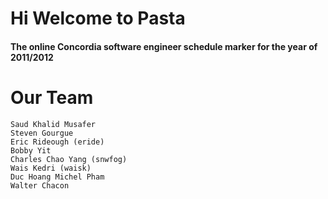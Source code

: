 # Hi Welcome to Pasta
#### The online Concordia software engineer schedule marker for the year of 2011/2012

# Our Team
	
	Saud Khalid Musafer
	Steven Gourgue
	Eric Rideough (eride)
	Bobby Yit
	Charles Chao Yang (snwfog)
	Wais Kedri (waisk)
	Duc Hoang Michel Pham
	Walter Chacon

